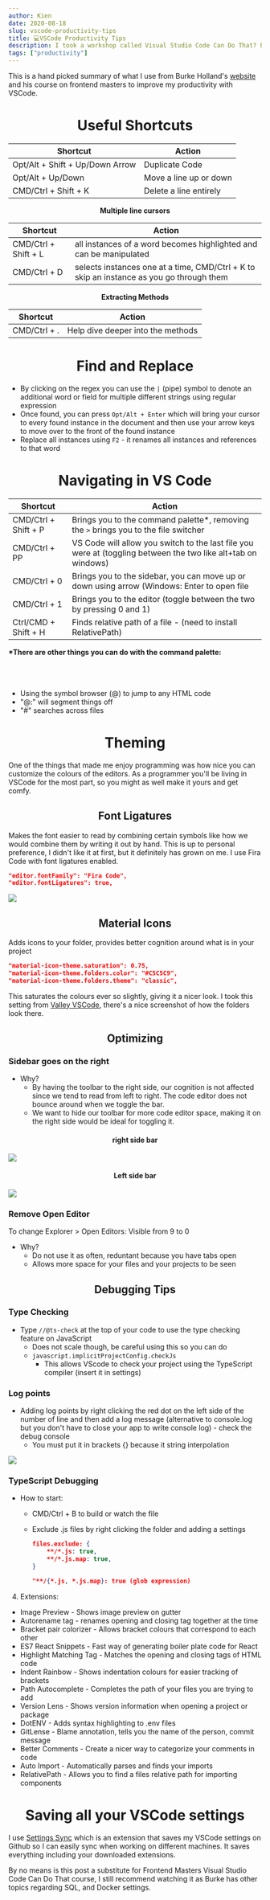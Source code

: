 ```yaml
---
author: Kien
date: 2020-08-18
slug: vscode-productivity-tips
title: 💻VSCode Productivity Tips
description: I took a workshop called Visual Studio Code Can Do That? by Burke Holland from Frontend Masters and learned a few tips and tricks to make myself more productive with VSCode!
tags: ["productivity"]
---
```


This is a hand picked summary of what I use from Burke Holland's <a href="https://burkeholland.gitbook.io/vs-code-can-do-that/" target="_blank">website</a> and his course on frontend masters to improve my productivity with VSCode.

# <center> Useful Shortcuts </center>

| **Shortcut**  | **Action**  |
|---|---|
| Opt/Alt + Shift + Up/Down Arrow  | Duplicate Code  |
| Opt/Alt + Up/Down  | Move a line up or down |
| CMD/Ctrl + Shift + K | Delete a line entirely |

<center> <strong>Multiple line cursors</strong> </center>

| **Shortcut**  | **Action**  |
|---|---|
| CMD/Ctrl + Shift + L | all instances of a word becomes highlighted and can be manipulated |
| CMD/Ctrl + D   |  selects instances one at a time, CMD/Ctrl + K to skip an instance as you go through them  |

<center> <strong>Extracting Methods</strong> </center>

| **Shortcut**  | **Action**  |
|---|---|
| CMD/Ctrl + . | Help dive deeper into the methods 

# <center>Find and Replace</center>

- By clicking on the regex you can use the `|` (pipe) symbol to denote an additional word or field for multiple different strings using regular expression
- Once found, you can press `Opt/Alt + Enter` which will bring your cursor to every found instance in the document and then use your arrow keys to move over to the front of the found instance
- Replace all instances using `F2` - it renames all instances and references to that word

# <center>Navigating in VS Code</center>

| **Shortcut**  | **Action**  |
|---|---|
| CMD/Ctrl + Shift + P | Brings you to the command palette*, removing the `>` brings you to the file switcher
| CMD/Ctrl + PP | VS Code will allow you switch to the last file you were at (toggling between the two like alt+tab on windows)
| CMD/Ctrl + 0 | Brings you to the sidebar, you can move up or down using arrow (Windows: Enter to open file | Mac: CMD + down)
| CMD/Ctrl + 1 | Brings you to the editor (toggle between the two by pressing 0 and 1)
| Ctrl/CMD + Shift + H | Finds relative path of a file - (need to install RelativePath)

<p><b>*There are other things you can do with the command palette:</b>
<br></br>
<br></br>
<ul>
    <li>Using the symbol browser (@) to jump to any HTML code</li>
    <li>"@:" will segment things off</li>
    <li>"#" searches across files</li>
</ul>
</p>


# <center>Theming</center>

One of the things that made me enjoy programming was how nice you can customize the colours of the editors. As a programmer you'll be living in VSCode for the most part, so you might as well make it yours and get comfy.

## <center>Font Ligatures</center>
Makes the font easier to read by combining certain symbols like how we would combine them by writing it out by hand. This is up to personal preference, I didn't like it at first, but it definitely has grown on me. I use Fira Code with font ligatures enabled.

```json
"editor.fontFamily": "Fira Code",
"editor.fontLigatures": true,
```
![](./fontligatures.png)

## <center>Material Icons </center>
Adds icons to your folder, provides better cognition around what is in your project

```json
"material-icon-theme.saturation": 0.75,
"material-icon-theme.folders.color": "#C5C5C9",
"material-icon-theme.folders.theme": "classic",
```

This saturates the colours ever so slightly, giving it a nicer look. I took this setting from <a href="https://github.com/TimGr/valley-vscode" target="_blank">Valley VSCode</a>, there's a nice screenshot of how the folders look there.

## <center>Optimizing</center>

### Sidebar goes on the right
- Why? 
    - By having the toolbar to the right side, our cognition is not affected since we tend to read from left to right. The code editor does not bounce around when we toggle the bar.
    - We want to hide our toolbar for more code editor space, making it on the right side would be ideal for toggling it.

#### <center>right side bar</center>
![](./rightbar.gif)

#### <center>Left side bar</center>
![](./leftbar.gif)



### Remove Open Editor
To change Explorer > Open Editors: Visible from 9 to 0


- Why?
    - Do not use it as often, reduntant because you have tabs open
    - Allows more space for your files and your projects to be seen

## <center> Debugging Tips </center>

### Type Checking

- Type `//@ts-check` at the top of your code to use the type checking feature on JavaScript
    - Does not scale though, be careful using this so you can do
    - `javascript.implicitProjectConfig.checkJs`
        - This allows VScode to check your project using the TypeScript compiler (insert it in settings)

### Log points
- Adding log points by right clicking the red dot on the left side of the number of line and then add a log message (alternative to console.log but you don't have to close your app to write console log) - check the debug console
    - You must put it in brackets {} because it string interpolation

![](./breakpoint.png)

### TypeScript Debugging
- How to start:
    - CMD/Ctrl + B to build or watch the file
    - Exclude .js files by right clicking the folder and adding a settings

        ```json
        files.exclude: {
        	**/*.js: true,
        	**/*.js.map: true,
        }

        "**/{*.js, *.js.map}: true (glob expression)
        ```

4. Extensions:

- Image Preview - Shows image preview on gutter
- Autorename tag  - renames opening and closing tag together at the time
- Bracket pair colorizer - Allows bracket colours that correspond to each other
- ES7 React Snippets - Fast way of generating boiler plate code for React
- Highlight Matching Tag - Matches the opening and closing tags of HTML code
- Indent Rainbow - Shows indentation colours for easier tracking of brackets
- Path Autocomplete - Completes the path of your files you are trying to add
- Version Lens - Shows version information when opening a project or package
- DotENV - Adds syntax highlighting to .env files
- GitLense - Blame annotation, tells you the name of the person, commit message
- Better Comments - Create a nicer way to categorize your comments in code
- Auto Import - Automatically parses and finds your imports
- RelativePath - Allows you to find a files relative path for importing components

# <center>Saving all your VSCode settings</center>
I use <a href="https://marketplace.visualstudio.com/items?itemName=Shan.code-settings-sync" target="_blank">Settings Sync</a> which is an extension that saves my VSCode settings on Github so I can easily sync when working on different machines. It saves everything including your downloaded extensions.

By no means is this post a substitute for Frontend Masters Visual Studio Code Can Do That course, I still recommend watching it as Burke has other topics regarding SQL, and Docker settings.